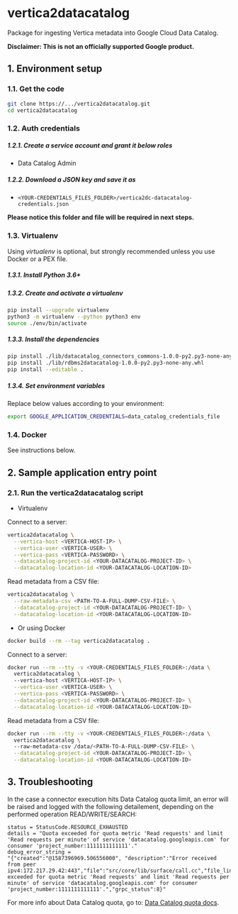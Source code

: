 # vertica2datacatalog

Package for ingesting Vertica metadata into Google Cloud Data Catalog.

**Disclaimer: This is not an officially supported Google product.**

## 1. Environment setup

### 1.1. Get the code

````bash
git clone https://.../vertica2datacatalog.git
cd vertica2datacatalog
````

### 1.2. Auth credentials

##### 1.2.1. Create a service account and grant it below roles

- Data Catalog Admin

##### 1.2.2. Download a JSON key and save it as
- `<YOUR-CREDENTIALS_FILES_FOLDER>/vertica2dc-datacatalog-credentials.json`

**Please notice this folder and file will be required in next steps.**

### 1.3. Virtualenv

Using *virtualenv* is optional, but strongly recommended unless you use Docker
or a PEX file.

##### 1.3.1. Install Python 3.6+

##### 1.3.2. Create and activate a *virtualenv*

```bash
pip install --upgrade virtualenv
python3 -m virtualenv --python python3 env
source ./env/bin/activate
```

##### 1.3.3. Install the dependencies

```bash
pip install ./lib/datacatalog_connectors_commons-1.0.0-py2.py3-none-any.whl
pip install ./lib/rdbms2datacatalog-1.0.0-py2.py3-none-any.whl
pip install --editable .
```

##### 1.3.4. Set environment variables

Replace below values according to your environment:

```bash
export GOOGLE_APPLICATION_CREDENTIALS=data_catalog_credentials_file
```

### 1.4. Docker

See instructions below.

## 2. Sample application entry point

### 2.1. Run the vertica2datacatalog script

- Virtualenv

Connect to a server:

```bash
vertica2datacatalog \
  --vertica-host <VERTICA-HOST-IP> \
  --vertica-user <VERTICA-USER> \
  --vertica-pass <VERTICA-PASSWORD> \
  --datacatalog-project-id <YOUR-DATACATALOG-PROJECT-ID> \
  --datacatalog-location-id <YOUR-DATACATALOG-LOCATION-ID>
```

Read metadata from a CSV file:

```bash
vertica2datacatalog \
  --raw-metadata-csv <PATH-TO-A-FULL-DUMP-CSV-FILE> \
  --datacatalog-project-id <YOUR-DATACATALOG-PROJECT-ID> \
  --datacatalog-location-id <YOUR-DATACATALOG-LOCATION-ID>
```

- Or using Docker

```bash
docker build --rm --tag vertica2datacatalog .
```

Connect to a server:

```bash
docker run --rm --tty -v <YOUR-CREDENTIALS_FILES_FOLDER>:/data \
  vertica2datacatalog \ 
  --vertica-host <VERTICA-HOST-IP> \
  --vertica-user <VERTICA-USER> \
  --vertica-pass <VERTICA-PASSWORD> \
  --datacatalog-project-id <YOUR-DATACATALOG-PROJECT-ID> \
  --datacatalog-location-id <YOUR-DATACATALOG-LOCATION-ID>
```

Read metadata from a CSV file:

```bash
docker run --rm --tty -v <YOUR-CREDENTIALS_FILES_FOLDER>:/data \
  vertica2datacatalog \ 
  --raw-metadata-csv /data/<PATH-TO-A-FULL-DUMP-CSV-FILE> \
  --datacatalog-project-id <YOUR-DATACATALOG-PROJECT-ID> \
  --datacatalog-location-id <YOUR-DATACATALOG-LOCATION-ID>
```

## 3. Troubleshooting

In the case a connector execution hits Data Catalog quota limit, an error will be raised and logged with the following detailement, depending on the performed operation READ/WRITE/SEARCH: 
```
status = StatusCode.RESOURCE_EXHAUSTED
details = "Quota exceeded for quota metric 'Read requests' and limit 'Read requests per minute' of service 'datacatalog.googleapis.com' for consumer 'project_number:1111111111111'."
debug_error_string = 
"{"created":"@1587396969.506556000", "description":"Error received from peer ipv4:172.217.29.42:443","file":"src/core/lib/surface/call.cc","file_line":1056,"grpc_message":"Quota exceeded for quota metric 'Read requests' and limit 'Read requests per minute' of service 'datacatalog.googleapis.com' for consumer 'project_number:1111111111111'.","grpc_status":8}"
```
For more info about Data Catalog quota, go to: [Data Catalog quota docs](https://cloud.google.com/data-catalog/docs/resources/quotas).